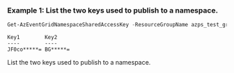 ### Example 1: List the two keys used to publish to a namespace.
```powershell
Get-AzEventGridNamespaceSharedAccessKey -ResourceGroupName azps_test_group_eventgrid -Name azps-eventgridnamespace
```

```output
Key1        Key2
----        ----
JF0co*****= BG*****=
```

List the two keys used to publish to a namespace.